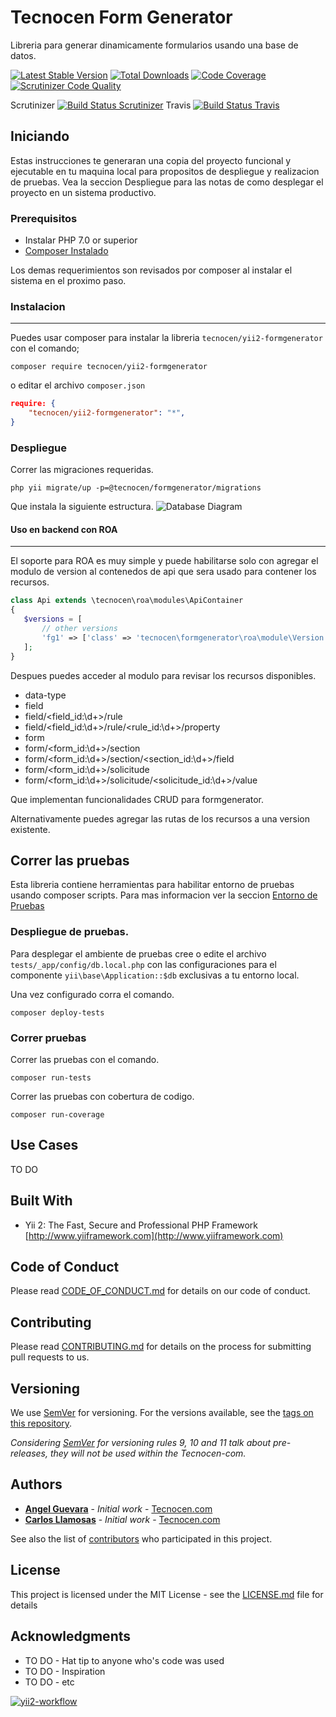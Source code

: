 Tecnocen Form Generator
=======================

Libreria para generar dinamicamente formularios usando una base de datos.

[![Latest Stable Version](https://poser.pugx.org/tecnocen/yii2-formgenerator/v/stable)](https://packagist.org/packages/tecnocen/yii2-formgenerator)
[![Total Downloads](https://poser.pugx.org/tecnocen/yii2-formgenerator/downloads)](https://packagist.org/packages/tecnocen/yii2-formgenerator)
[![Code Coverage](https://scrutinizer-ci.com/g/tecnocen-com/yii2-formgenerator/badges/coverage.png?b=master)](https://scrutinizer-ci.com/g/tecnocen-com/yii2-formgenerator/?branch=master)
[![Scrutinizer Code Quality](https://scrutinizer-ci.com/g/tecnocen-com/yii2-formgenerator/badges/quality-score.png?b=master)](https://scrutinizer-ci.com/g/tecnocen-com/yii2-formgenerator/?branch=master)

Scrutinizer [![Build Status Scrutinizer](https://scrutinizer-ci.com/g/tecnocen-com/yii2-formgenerator/badges/build.png?b=master&style=flat)](https://scrutinizer-ci.com/g/tecnocen-com/yii2-formgenerator/build-status/master)
Travis [![Build Status Travis](https://travis-ci.org/tecnocen-com/yii2-formgenerator.svg?branch=master&style=flat?style=for-the-badge)](https://travis-ci.org/tecnocen-com/yii2-formgenerator)

## Iniciando

Estas instrucciones te generaran una copia del proyecto funcional y ejecutable
en tu maquina local para propositos de despliegue y realizacion de pruebas. Vea
la seccion Despliegue para las notas de como desplegar el proyecto en un sistema
productivo.

### Prerequisitos

- Instalar PHP 7.0 or superior
- [Composer Instalado](https://getcomposer.org/doc/00-intro.md)

Los demas requerimientos son revisados por composer al instalar el sistema en
el proximo paso.

### Instalacion
----------------

Puedes usar composer para instalar la libreria `tecnocen/yii2-formgenerator` con
el comando;

`composer require tecnocen/yii2-formgenerator`

o editar el archivo `composer.json`

```json
require: {
    "tecnocen/yii2-formgenerator": "*",
}
```

### Despliegue

Correr las migraciones requeridas.

`php yii migrate/up -p=@tecnocen/formgenerator/migrations`

Que instala la siguiente estructura.
![Database Diagram](diagram.png)

#### Uso en backend con ROA
---------------------------

El soporte para ROA es muy simple y puede habilitarse solo con agregar el
modulo de version al contenedos de api que sera usado para contener los
recursos.

```php
class Api extends \tecnocen\roa\modules\ApiContainer
{
   $versions = [
       // other versions
       'fg1' => ['class' => 'tecnocen\formgenerator\roa\module\Version'],
   ];
}
```

Despues puedes acceder al modulo para revisar los recursos disponibles.

- data-type
- field
- field/<field_id:\d+>/rule
- field/<field_id:\d+>/rule/<rule_id:\d+>/property
- form
- form/<form_id:\d+>/section
- form/<form_id:\d+>/section/<section_id:\d+>/field
- form/<form_id:\d+>/solicitude
- form/<form_id:\d+>/solicitude/<solicitude_id:\d+>/value

Que implementan funcionalidades CRUD para formgenerator.

Alternativamente puedes agregar las rutas de los recursos a una version
existente.

## Correr las pruebas

Esta libreria contiene herramientas para habilitar entorno de pruebas usando
composer scripts. Para mas informacion ver la seccion [Entorno de Pruebas](CONTRIBUTING.md)

### Despliegue de pruebas.

Para desplegar el ambiente de pruebas cree o edite el archivo
`tests/_app/config/db.local.php` con las configuraciones para el componente
`yii\base\Application::$db` exclusivas a tu entorno local.

Una vez configurado corra el comando.

```
composer deploy-tests
```

### Correr pruebas

Correr las pruebas con el comando.

```
composer run-tests
```

Correr las pruebas con cobertura de codigo.

```
composer run-coverage
```

## Use Cases

TO DO

## Built With

* Yii 2: The Fast, Secure and Professional PHP Framework [http://www.yiiframework.com](http://www.yiiframework.com)

## Code of Conduct

Please read [CODE_OF_CONDUCT.md](CODE_OF_CONDUCT.md) for details on our code of conduct.

## Contributing

Please read [CONTRIBUTING.md](CONTRIBUTING.md) for details on the process for submitting pull requests to us.

## Versioning

We use [SemVer](http://semver.org/) for versioning. For the versions available, see the [tags on this repository](https://github.com/tecnocen-com/yii2-formgenerator/tags).

_Considering [SemVer](http://semver.org/) for versioning rules 9, 10 and 11 talk about pre-releases, they will not be used within the Tecnocen-com._

## Authors

* [**Angel Guevara**](https://github.com/Faryshta) - *Initial work* - [Tecnocen.com](https://github.com/Tecnocen-com)
* [**Carlos Llamosas**](https://github.com/neverabe) - *Initial work* - [Tecnocen.com](https://github.com/Tecnocen-com)

See also the list of [contributors](https://github.com/tecnocen-com/yii2-formgenerator/graphs/contributors) who participated in this project.

## License

This project is licensed under the MIT License - see the [LICENSE.md](LICENSE.md) file for details

## Acknowledgments

* TO DO - Hat tip to anyone who's code was used
* TO DO - Inspiration
* TO DO - etc

[![yii2-workflow](https://img.shields.io/badge/Powered__by-Tecnocen.com-orange.svg?style=for-the-badge)](https://www.tecnocen.com/)
